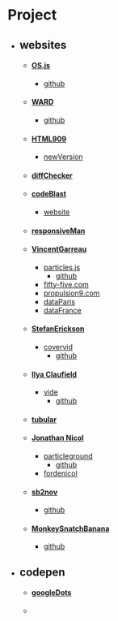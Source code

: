 # Project

- ## websites
	- #### [OS.js](https://osjsv2.0o.no/)
		- [github](https://github.com/os-js/OS.js)
	- #### [WARD](http://pjwards.com/)
		- [github](https://github.com/egaoneko/ward)
	- #### [HTML909](http://html909.com/#/)
		- [newVersion](http://808.html909.com/#/)
	- #### [diffChecker](https://www.diffchecker.com/)
	- #### [codeBlast](http://kushagragour.in/code-blast-codemirror/demo/index.html)
		- [website](http://kushagragour.in/)
	- #### [responsiveMan](http://niravigad.com/responsive_man/)
	- #### [VincentGarreau](http://vincentgarreau.com/en)
		- [particles.js](http://vincentgarreau.com/particles.js/)
			- [github](https://github.com/VincentGarreau/particles.js/)
		- [fifty-five.com](http://fifty-five.com)
		- [propulsion9.com](http://propulsion9.com/)
		- [dataParis](http://dataparis.io/)
		- [dataFrance](http://datafrance.info/)
	- #### [StefanErickson](http://stefanerickson.com/)
		- [covervid](http://stefanerickson.github.io/covervid/)
			- [github](https://github.com/stefanerickson/covervid)
	- #### [Ilya Claufield](http://vodkabears.github.io/)
		- [vide](http://vodkabears.github.io/vide/)
			- [github](https://github.com/VodkaBears/Vide#readme)
	- #### [tubular](http://www.seanmccambridge.com/tubular/)
	- #### [Jonathan Nicol](http://jonathannicol.com/)
		- [particleground](http://jnicol.github.io/particleground/)
			- [github](https://github.com/jnicol/particleground)
		- [fordenicol](http://fordenicol.com/)
	- #### [sb2nov](http://sourabhbajaj.com/)
		- [github](https://github.com/sb2nov/sb2nov.github.io)
	- #### [MonkeySnatchBanana](http://www.monkeysnatchbanana.com/)
		- [github](https://github.com/SeanTAllen/MonkeySnatchBanana.com)
		
- ## codepen
	- #### [googleDots](http://codepen.io/jimoong/pen/xZxmQM)
	- 		